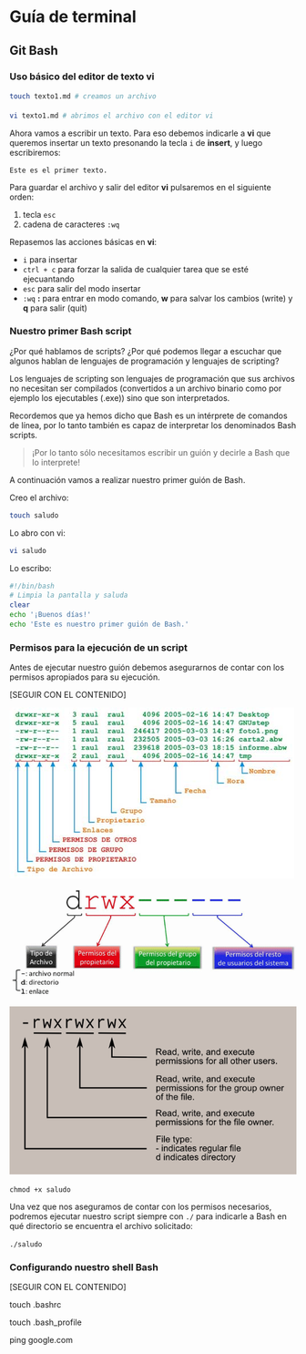 # Guía de terminal

## Git Bash

### Uso básico del editor de texto vi

```bash
touch texto1.md # creamos un archivo

vi texto1.md # abrimos el archivo con el editor vi
```

Ahora vamos a escribir un texto. Para eso debemos indicarle a **vi** que queremos insertar un texto presonando la tecla `i` de **insert**, y luego escribiremos:

```
Este es el primer texto.
```

Para guardar el archivo y salir del editor **vi** pulsaremos en el siguiente orden:

1. tecla `esc`
2. cadena de caracteres `:wq`

Repasemos las acciones básicas en **vi**:

* `i` para insertar
* `ctrl + c` para forzar la salida de cualquier tarea que se esté ejecuantando
* `esc` para salir del modo insertar
* `:wq` **:** para entrar en modo comando, **w** para salvar los cambios (write) y **q** para salir (quit)

### Nuestro primer Bash script

¿Por qué hablamos de scripts? ¿Por qué podemos llegar a escuchar que algunos hablan de lenguajes de programación y lenguajes de scripting?

Los lenguajes de scripting son lenguajes de programación que sus archivos no necesitan ser compilados (convertidos a un archivo binario como por ejemplo los ejecutables (.exe)) sino que son interpretados.

Recordemos que ya hemos dicho que Bash es un intérprete de comandos de línea, por lo tanto también es capaz de interpretar los denominados Bash scripts.

> ¡Por lo tanto sólo necesitamos escribir un guión y decirle a Bash que lo interprete!

A continuación vamos a realizar nuestro primer guión de Bash.

Creo el archivo:

```bash
touch saludo
```

Lo abro con vi:

```bash
vi saludo
```
Lo escribo:

```bash
#!/bin/bash
# Limpia la pantalla y saluda
clear
echo '¡Buenos días!'
echo 'Este es nuestro primer guión de Bash.'
```

### Permisos para la ejecución de un script

Antes de ejecutar nuestro guión debemos asegurarnos de contar con los permisos apropiados para su ejecución.

[SEGUIR CON EL CONTENIDO]

![permisos de archivos y directorios](./images/p1.jpg)

![permisos de archivos y directorios](./images/chmod-01.webp)

![permisos de archivos y directorios](./images/file_permissions.png)

`chmod +x saludo`

Una vez que nos aseguramos de contar con los permisos necesarios, podremos ejecutar nuestro script siempre con `./` para indicarle a Bash en qué directorio se  encuentra el archivo solicitado:

`./saludo`

### Configurando nuestro shell Bash

[SEGUIR CON EL CONTENIDO]

touch .bashrc

touch .bash_profile

ping google.com
